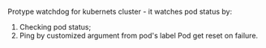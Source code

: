 Protype watchdog for kubernets cluster - it watches pod status by:
1. Checking pod status;
2. Ping by customized argument from pod's label
Pod get reset on failure.
